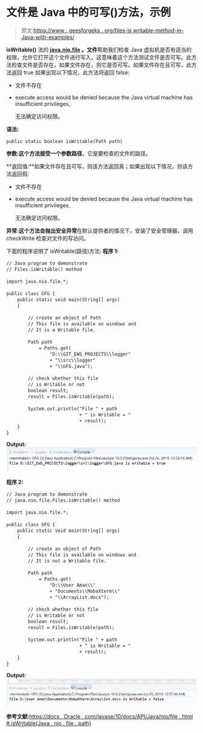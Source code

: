 # 文件是 Java 中的可写()方法，示例

> 原文:[https://www . geesforgeks . org/files-is writable-method-in-Java-with-examples/](https://www.geeksforgeeks.org/files-iswritable-method-in-java-with-examples/)

**isWritable()** 法的 **[java.nio.file](https://www.geeksforgeeks.org/tag/java-nio-file-package/) 。文件**帮助我们检查 Java 虚拟机是否有适当的权限，允许它打开这个文件进行写入。这意味着这个方法测试文件是否可写。此方法检查文件是否存在，如果文件存在，则它是否可写。如果文件存在且可写，此方法返回 true 如果出现以下情况，此方法将返回 false:

*   文件不存在
*   execute access would be denied because the Java virtual machine has insufficient privileges,

    无法确定访问权限。

**语法:**

```
public static boolean isWritable(Path path)

```

**参数:**这个方法接受一个参数**路径**，它是要检查的文件的路径。

**返回值:**如果文件存在且可写，则该方法返回真；如果出现以下情况，则该方法返回假:

*   文件不存在
*   execute access would be denied because the Java virtual machine has insufficient privileges,

    无法确定访问权限。

**异常:**这个方法会抛出**安全异常**在默认提供者的情况下，安装了安全管理器，调用 checkWrite 检查对文件的写访问。

下面的程序说明了 isWritable(路径)方法:
**程序 1:**

```
// Java program to demonstrate
// Files.isWritable() method

import java.nio.file.*;

public class GFG {
    public static void main(String[] args)
    {

        // create an object of Path
        // This file is available on windows and
        // It is a Writable file.

        Path path
            = Paths.get(
                "D:\\GIT_EWS_PROJECTS\\logger"
                + "\\src\\logger"
                + "\\GFG.java");

        // check whether this file
        // is Writable or not
        boolean result;
        result = Files.isWritable(path);

        System.out.println("File " + path
                           + " is Writable = "
                           + result);
    }
}
```

**Output:**![](img/2ae50a01c4a932660e7b14f2864a1b64.png)

**程序 2:**

```
// Java program to demonstrate
// java.nio.file.Files.isWritable() method

import java.nio.file.*;

public class GFG {
    public static void main(String[] args)
    {

        // create an object of Path
        // This file is available on windows and
        // It is not a Writable file.

        Path path
            = Paths.get(
                "D:\\User Aman\\"
                + "Documents\\MobaXterm\\"
                + "\\ArrayList.docx");

        // check whether this file
        // is Writable or not
        boolean result;
        result = Files.isWritable(path);

        System.out.println("File " + path
                           + " is Writable = "
                           + result);
    }
}
```

**Output:**![](img/037747c025458524fc77d20eba634b46.png)

**参考文献:**[https://docs . Oracle . com/javase/10/docs/API/Java/nio/file . html # isWritable(Java . nio . file . path)](https://docs.oracle.com/javase/10/docs/api/java/nio/file/Files.html#isWritable(java.nio.file.Path))
